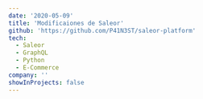```yaml
---
date: '2020-05-09'
title: 'Modificaiones de Saleor'
github: 'https://github.com/P41N3ST/saleor-platform'
tech:
  - Saleor
  - GraphQL
  - Python
  - E-Commerce
company: ''
showInProjects: false
---
```

